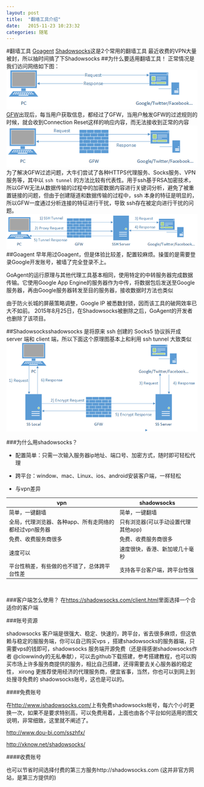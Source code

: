 ```yaml
---
layout: post
title:  "翻墙工具介绍"
date:   2015-11-23 10:23:32
categories: 随笔
---
```


#翻墙工具 [Goagent](https://zh.wikipedia.org/zh/GoAgent) [Shadowsocks](http://vc2tea.com/whats-shadowsocks/)这是2个常用的翻墙工具
最近收费的VPN大量被封，所以抽时间搞了下Shadowsocks
##为什么要适用翻墙工具！
正常情况是我们访问网络如下图：
![icon](https://github.com/hong4cong/hong4cong.github.io/raw/master/images/2015.11.23/whats-shadowsocks-01.png)[GFW](https://zh.wikipedia.org/wiki/%E9%98%B2%E7%81%AB%E9%95%BF%E5%9F%8E)出现后，每当用户获取信息，都经过了GFW，当用户触发GFW的过滤规则的时候，就会收到Connection Reset这样的响应内容，而无法接收到正常的内容
![icon2](https://github.com/hong4cong/hong4cong.github.io/raw/master/images/2015.11.23/whats-shadowsocks-02.png)
为了解决GFW过滤问题，大牛们尝试了各种HTTPS代理服务、Socks服务、VPN服务等，其中以 `ssh tunnel` 的方法比较有代表性。用于ssh基于RSA加密技术，所以GFW无法从数据传输的过程中的加密数据内容进行关键词分析，避免了被重置链接的问题，但由于创建隧道和数据传输的过程中，ssh 本身的特征是明显的，所以GFW一度通过分析连接的特征进行干扰，导致 ssh存在被定向进行干扰的问题。
![icon3](https://github.com/hong4cong/hong4cong.github.io/raw/master/images/2015.11.23/whats-shadowsocks-03.png)
##Goagent
早年用过Goagent，但是体验比较差，配置较麻烦。操蛋的是需要登录Google开发账号，被墙了完全登录不上。

GoAgent的运行原理与其他代理工具基本相同，使用特定的中转服务器完成数据传输。它使用Google App Engine的服务器作为中传，将数据包后发送至Google服务器，再由Google服务器转发至目的服务器，接收数据时方法也类似

由于防火长城的屏蔽策略调整，Google IP 被悉数封锁，因而该工具的破网效率已大不如前。
2015年8月25日，在Shadowsocks被删除之后，GoAgent的开发者也删除了该项目。

##Shadowsocksshadowsocks 是将原来 ssh 创建的 Socks5 协议拆开成 server 端和 client 端，所以下面这个原理图基本上和利用 ssh tunnel 大致类似![icon4](https://github.com/hong4cong/hong4cong.github.io/raw/master/images/2015.11.23/whats-shadowsocks-04.png)

###为什么用shadowsocks？
* 配置简单：只需一次输入服务器ip地址、端口号、加密方式，随时即可轻松代理

* 跨平台：window、mac、Linux、ios、android安装客户端，一样轻松

* 与vpn差异

| vpn                            | shadowsocks          |
| ------------------------------ | -------------------- |
| 简单，一键翻墙                        | 简单，一键翻墙              |
| 全局，代理浏览器、各种app、所有走网络的都经过vpn服务器 | 只有浏览器(可以手动设置代理其他app) |
| 免费、收费服务商很多                     | 免费、收费服务商很多           |
| 速度可以                           | 速度很快，香港、新加坡几十毫秒      |
| 平台性稍差，有些做的也不错了，总体跨平台性差         | 支持各平台客户端，跨平台性强       |

<br/>

###客户端怎么使用？
在<https://shadowsocks.com/client.html>里面选择一个合适你的客户端


###账号资源

shadowsocks 客户端是很强大、稳定、快速的，跨平台，省去很多麻烦，但这依赖与稳定的服服务端，你可以自己购买vps ，搭建shadowsocks的服务器端，只需要vps的钱即可，shadowsocks 服务端开源免费（还是得感谢shadowsocks作者 @clowwindy的无私奉献），可以去github下载搭建，参考搭建教程，也可以购买市场上许多服务商提供的服务，相比自己搭建，还得需要去关心服务器的稳定性， xirong 更推荐使用经济的代理服务商，便宜省事，当然，你也可以到网上到处搜寻免费的 shadowsocks账号，这也是可以的。

####免费账号

在<http://www.ishadowsocks.com/>上有免费shadowsocks帐号，每六个小时更换一次，如果不是要求特别高，可以免费用着，上面也由各个平台如何适用的图文说明，非常细致，这里就不阐述了。

<http://www.dou-bi.com/sszhfx/>

<http://xknow.net/shadowsocks/>

####收费账号

也可以节省时间选择付费的第三方服务http://shadowsocks.com (这并非官方网站，是第三方提供的)

